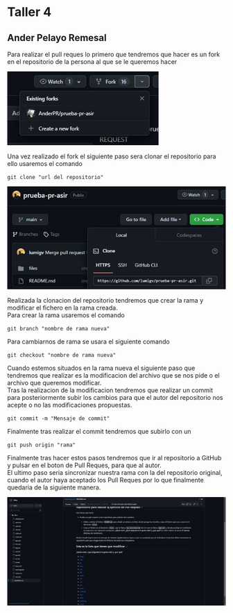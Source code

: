 # Taller 4

## Ander Pelayo Remesal

Para realizar el pull reques lo primero que tendremos que hacer es un fork en el repositorio de la persona al que se le queremos hacer   

![Imagen fork](img/taller41.JPG)   

Una vez realizado el fork el siguiente paso sera clonar el repositorio para ello usaremos el comando   

    git clone "url del repositorio"

![Imagen URL](img/taller4.2.JPG)

Realizada la clonacion del repositorio tendremos que crear la rama y modificar el fichero en la rama creada.   
Para crear la rama usaremos el comando

    git branch "nombre de rama nueva"

Para cambiarnos de rama se usara el siguiente comando   

    git checkout "nombre de rama nueva"

Cuando estemos situados en la rama nueva el siguiente paso que tendremos que realizar es la modificacion del archivo que se nos pide o el archivo que queremos modificar.   
Tras la realizacion de la modificacion tendremos que realizar un commit para posteriormente subir los cambios para que el autor del repositorio nos acepte o no las modificaciones propuestas.   

    git commit -m "Mensaje de commit"

Finalmente tras realizar el commit tendremos que subirlo con un   

    git push origin "rama"

Finalmente tras hacer estos pasos tendremos que ir al repositorio a GitHub y pulsar en el boton de Pull Reques, para que al autor.   
El ultimo paso seria sincronizar nuestra rama con la del repositorio original, cuando el autor haya aceptado los Pull Reques por lo que finalmente quedaria de la siguiente manera.   

![Imagen despues del pull reques](img/taller4.3.JPG)

